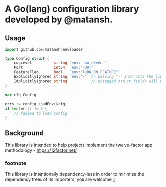 # A Go(lang) configuration library developed by @matansh.

## Usage
```go
import github.com/matansh/envloader

type Config struct {
	LogLevel          string `env:"LOG_LEVEL"`
	Port              int64  `env:"PORT"`
	FeatureFlag       bool   `env:"TURN_ON_FEATURE"`
	ExplicitlyIgnored string `env:"-"` // passing "-" instructs the lib not to populate this field
	ImplicitlyIgnored string           // untagged struct fields will be ignored
}

var cfg Config

errs := config.LoadEnv(&cfg)
if len(errs) != 0 {
    // failed to load config
}
```

## Background
This library is intended to help projects implement the twelve-factor app methodology - https://12factor.net/

### footnote
This library is intentionally dependency-less in order to minimize the dependency trees of its importers, you are welcome ;)
